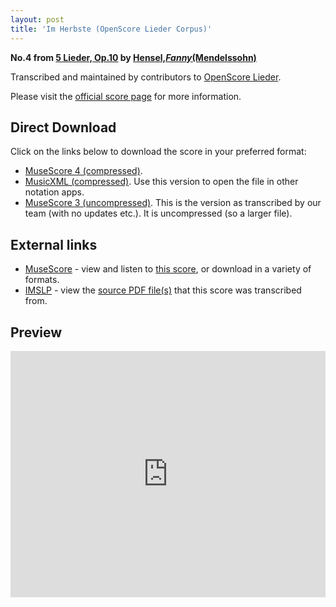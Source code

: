 ```yaml
---
layout: post
title: 'Im Herbste (OpenScore Lieder Corpus)'
---
```


__No.4 from [5 Lieder, Op.10](https://fourscoreandmore.org/openscore/lieder/Hensel,_Fanny_%28Mendelssohn%29/5_Lieder,_Op.10/) by [Hensel,_Fanny_(Mendelssohn)](https://fourscoreandmore.org/openscore/lieder/Hensel,_Fanny_%28Mendelssohn%29)__

Transcribed and maintained by contributors to [OpenScore Lieder].

Please visit the [official score page] for more information.

[official score page]: https://musescore.com/openscore-lieder-corpus/scores/5000459
[OpenScore Lieder]: https://musescore.com/openscore-lieder-corpus

## Direct Download

Click on the links below to download the score in your preferred format:
- [MuseScore 4 (compressed)](https://fourscoreandmore.org/openscore/lieder/Hensel,_Fanny_%28Mendelssohn%29/5_Lieder,_Op.10/4_Im_Herbste.mscz).
- [MusicXML (compressed)](https://fourscoreandmore.org/openscore/lieder/Hensel,_Fanny_%28Mendelssohn%29/5_Lieder,_Op.10/4_Im_Herbste.mxl). Use this version to open the file in other notation apps.
- [MuseScore 3 (uncompressed)](https://raw.githubusercontent.com/OpenScore/Lieder/refs/heads/main/scores/Hensel,_Fanny_%28Mendelssohn%29/5_Lieder,_Op.10/4_Im_Herbste/lc5000459.mscx). This is the version as transcribed by our team (with no updates etc.). It is uncompressed (so a larger file).

## External links

- [MuseScore] - view and listen to [this score][MuseScore], or download in a variety of formats.
- [IMSLP] - view the [source PDF file(s)][IMSLP] that this score was transcribed from.

[MuseScore]: https://musescore.com/score/5000459
[IMSLP]: https://imslp.org/wiki/Special:ReverseLookup/100337

## Preview

<iframe width="100%" height="394" src="https://musescore.com/openscore-lieder-corpus/scores/5000459/embed" frameborder="0" allowfullscreen allow="autoplay; fullscreen"></iframe>
